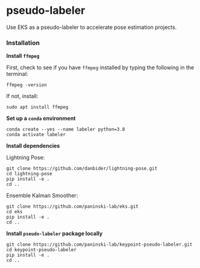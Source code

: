 # pseudo-labeler
Use EKS as a pseudo-labeler to accelerate pose estimation projects.


### Installation

**Install `ffmpeg`**

First, check to see if you have `ffmpeg` installed by typing the following in the terminal:

```
ffmpeg -version
```

If not, install:

```
sudo apt install ffmpeg
```

**Set up a `conda` environment**

```
conda create --yes --name labeler python=3.8
conda activate labeler
```

**Install dependencies**

Lightning Pose:
```
git clone https://github.com/danbider/lightning-pose.git
cd lightning-pose
pip install -e .
cd ..
```

Ensemble Kalman Smoother:
```
git clone https://github.com/paninski-lab/eks.git
cd eks
pip install -e .
cd ..
```

**Install `pseudo-labeler` package locally**

```
git clone https://github.com/paninski-lab/keypoint-pseudo-labeler.git
cd keypoint-pseudo-labeler
pip install -e .
cd ..
```
